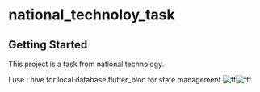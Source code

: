 # national_technoloy_task



## Getting Started

This project is a task from national technology.

I use : 
    hive for local database
    flutter_bloc for state management
![ff](https://github.com/user-attachments/assets/f178449a-f068-45d4-a774-9734f2801193)![fff](https://github.com/user-attachments/assets/8080ac2b-977d-49e1-8798-2aa872c94794)


